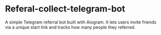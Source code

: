 # Referal-collect-telegram-bot
A simple Telegram referral bot built with Aiogram. It lets users invite friends via a unique start link and tracks how many people they referred.
